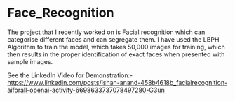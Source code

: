 # Face_Recognition
The project that I recently worked on is Facial recognition which can categorise different faces and can segregate them. I have used the LBPH Algorithm to train the model, which takes 50,000 images for training, which then results in the proper identification of exact faces when presented with sample images.

See the LinkedIn Video for Demonstration:- https://www.linkedin.com/posts/ishan-anand-458b4618b_facialrecognition-aiforall-openai-activity-6698633737078497280-G3un
